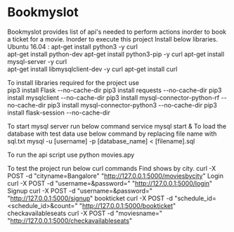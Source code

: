 # Bookmyslot
Bookmyslot provides list of api's needed to perform actions inorder to book a ticket for a movie. 
Inorder to execute this project Install below libraries.
Ubuntu 16.04 : 
apt-get install python3 -y curl  
apt-get install python-dev
apt-get install python3-pip -y curl 
apt-get install mysql-server -y curl  
apt-get install libmysqlclient-dev -y curl
apt-get install curl

To install libraries required for the project use  
pip3 install Flask --no-cache-dir
pip3 install requests  --no-cache-dir
pip3 install mysqlclient --no-cache-dir
pip3 install mysql-connector-python-rf --no-cache-dir
pip3 install mysql-connector-python3 --no-cache-dir
pip3 install flask-session --no-cache-dir

To start mysql server run below command 
service mysql start &
To load the database with test data use below command by replacing file name with sql.txt
mysql -u [username] -p [database_name] < [filename].sql

To run the api script use 
python movies.apy

To test the project run below curl commands 
Find shows by city. 
curl -X POST -d "cityname=Bangalore" "http://127.0.0.1:5000/moviesbycity"
Login 
curl -X POST -d "username=<username>&password=<password>" "http://127.0.0.1:5000/login"
Signup 
curl -X POST -d "username=<username>&password=<password>" "http://127.0.0.1:5000/signup"
bookticket 
curl -X POST -d "schedule_id=<schedule_id>&count=<count>" "http://127.0.0.1:5000/bookticket"
checkavailableseats 
curl -X POST -d "moviesname=<moviesname>" "http://127.0.0.1:5000/checkavailableseats"
  


